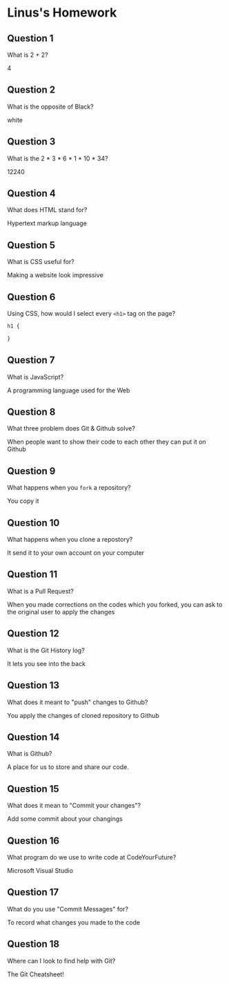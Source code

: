 # Linus's Homework

## Question 1

What is 2 + 2?

4

## Question 2

What is the opposite of Black?

white

## Question 3

What is the  2 * 3 * 6 * 1 * 10 * 34?

12240

## Question 4 

What does HTML stand for?

Hypertext markup language

## Question 5

What is CSS useful for?

Making a website look impressive

## Question 6

Using CSS, how would I select every `<h1>` tag on the page?

```css
h1 {

}


```

## Question 7

What is JavaScript?

A programming language used for the Web

## Question 8

What three problem does Git & Github solve?

When people want to show their code to each other they can put it on Github

## Question 9

What happens when you `fork` a repository?

You copy it

## Question 10 

What happens when you clone a repostory?

It send it to your own account on your computer

## Question 11

What is a Pull Request?

When you made corrections on the codes which you forked, you can ask to the original user to apply the changes

## Question 12

What is the Git History log?

It lets you see into the back

## Question 13

What does it meant to "push" changes to Github?

You apply the changes of cloned repository to Github

## Question 14

What is Github?

A place for us to store and share our code.

## Question 15

What does it mean to "Commit your changes"?

Add some commit about your changings

## Question 16

What program do we use to write code at CodeYourFuture?

Microsoft Visual Studio

## Question 17

What do you use "Commit Messages" for?

To record what changes you made to the code

## Question 18

Where can I look to find help with Git?

The Git Cheatsheet!
